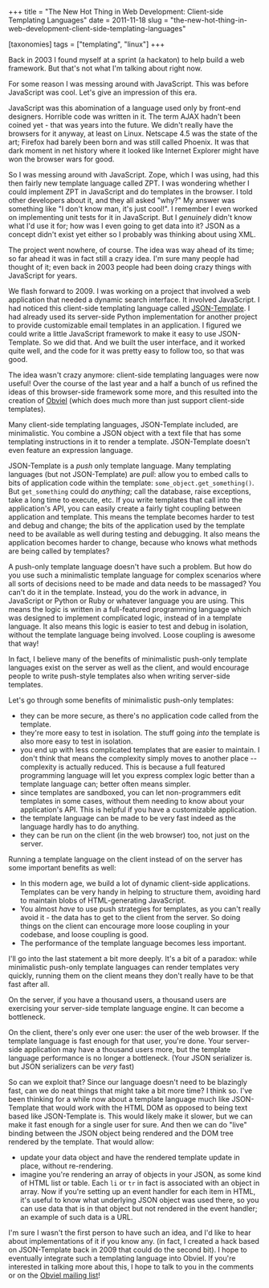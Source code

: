 +++
title = "The New Hot Thing in Web Development: Client-side Templating Languages"
date = 2011-11-18
slug = "the-new-hot-thing-in-web-development-client-side-templating-languages"

[taxonomies]
tags = ["templating", "linux"]
+++

Back in 2003 I found myself at a sprint (a hackaton) to help build a web
framework. But that's not what I'm talking about right now.

For some reason I was messing around with JavaScript. This was before
JavaScript was cool. Let's give an impression of this era.

JavaScript was this abomination of a language used only by front-end
designers. Horrible code was written in it. The term AJAX hadn't been
coined yet - that was years into the future. We didn't really have the
browsers for it anyway, at least on Linux. Netscape 4.5 was the state of
the art; Firefox had barely been born and was still called Phoenix. It
was that dark moment in net history where it looked like Internet
Explorer might have won the browser wars for good.

So I was messing around with JavaScript. Zope, which I was using, had
this then fairly new template language called ZPT. I was wondering
whether I could implement ZPT in JavaScript and do templates in the
browser. I told other developers about it, and they all asked "why?" My
answer was something like "I don't know man, it's just cool!". I
remember I even worked on implementing unit tests for it in JavaScript.
But I _genuinely_ didn't know what I'd use it for; how was I even going
to get data into it? JSON as a concept didn't exist yet either so I
probably was thinking about using XML.

The project went nowhere, of course. The idea was way ahead of its time;
so far ahead it was in fact still a crazy idea. I'm sure many people had
thought of it; even back in 2003 people had been doing crazy things with
JavaScript for years.

We flash forward to 2009. I was working on a project that involved a web
application that needed a dynamic search interface. It involved
JavaScript. I had noticed this client-side templating language called
[JSON-Template](http://json-template.googlecode.com/svn/trunk/doc/Introducing-JSON-Template.html).
I had already used its server-side Python implementation for another
project to provide customizable email templates in an application. I
figured we could write a little JavaScript framework to make it easy to
use JSON-Template. So we did that. And we built the user interface, and
it worked quite well, and the code for it was pretty easy to follow too,
so that was good.

The idea wasn't crazy anymore: client-side templating languages were now
useful! Over the course of the last year and a half a bunch of us
refined the ideas of this browser-side framework some more, and this
resulted into the creation of [Obviel](http://www.obviel.org) (which
does much more than just support client-side templates).

Many client-side templating languages, JSON-Template included, are
minimalistic. You combine a JSON object with a text file that has some
templating instructions in it to render a template. JSON-Template
doesn't even feature an expression language.

JSON-Template is a _push_ only template language. Many templating
languages (but not JSON-Template) are _pull_: allow you to embed calls
to bits of application code within the template:
`some_object.get_something()`. But `get_something` could do _anything_;
call the database, raise exceptions, take a long time to execute, etc.
If you write templates that call into the application's API, you can
easily create a fairly tight coupling between application and template.
This means the template becomes harder to test and debug and change; the
bits of the application used by the template need to be available as
well during testing and debugging. It also means the application becomes
harder to change, because who knows what methods are being called by
templates?

A push-only template language doesn't have such a problem. But how do
you use such a minimalistic template language for complex scenarios
where all sorts of decisions need to be made and data needs to be
massaged? You can't do it in the template. Instead, you do the work in
advance, in JavaScript or Python or Ruby or whatever language you are
using. This means the logic is written in a full-featured programming
language which was designed to implement complicated logic, instead of
in a template language. It also means this logic is easier to test and
debug in isolation, without the template language being involved. Loose
coupling is awesome that way!

In fact, I believe many of the benefits of minimalistic push-only
template languages exist on the server as well as the client, and would
encourage people to write push-style templates also when writing
server-side templates.

Let's go through some benefits of minimalistic push-only templates:

- they can be more secure, as there's no application code called from
  the template.
- they're more easy to test in isolation. The stuff going _into_ the
  template is also more easy to test in isolation.
- you end up with less complicated templates that are easier to
  maintain. I don't think that means the complexity simply moves to
  another place -- complexity is actually reduced. This is because a
  full featured programming language will let you express complex logic
  better than a template language can; better often means simpler.
- since templates are sandboxed, you can let non-programmers edit
  templates in some cases, without them needing to know about your
  application's API. This is helpful if you have a customizable
  application.
- the template language can be made to be very fast indeed as the
  language hardly has to do anything.
- they can be run on the client (in the web browser) too, not just on
  the server.

Running a template language on the client instead of on the server has
some important benefits as well:

- In this modern age, we build a lot of dynamic client-side
  applications. Templates can be very handy in helping to structure
  them, avoiding hard to maintain blobs of HTML-generating JavaScript.
- You almost _have_ to use push strategies for templates, as you can't
  really avoid it - the data has to get to the client from the server.
  So doing things on the client can encourage more loose coupling in
  your codebase, and loose coupling is good.
- The performance of the template language becomes less important.

I'll go into the last statement a bit more deeply. It's a bit of a
paradox: while minimalistic push-only template languages can render
templates very quickly, running them on the client means they don't
really have to be that fast after all.

On the server, if you have a thousand users, a thousand users are
exercising your server-side template language engine. It can become a
bottleneck.

On the client, there's only ever one user: the user of the web browser.
If the template language is fast enough for that user, you're done. Your
server-side application may have a thousand users more, but the template
language performance is no longer a bottleneck. (Your JSON serializer
is. but JSON serializers can be _very_ fast)

So can we exploit that? Since our language doesn't need to be blazingly
fast, can we do neat things that might take a bit more time? I think so.
I've been thinking for a while now about a template language much like
JSON-Template that would work with the HTML DOM as opposed to being text
based like JSON-Template is. This would likely make it slower, but we
can make it fast enough for a single user for sure. And then we can do
"live" binding between the JSON object being rendered and the DOM tree
rendered by the template. That would allow:

- update your data object and have the rendered template update in
  place, without re-rendering.
- imagine you're rendering an array of objects in your JSON, as some
  kind of HTML list or table. Each `li` or `tr` in fact is associated
  with an object in array. Now if you're setting up an event handler for
  each item in HTML, it's useful to know what underlying JSON object was
  used there, so you can use data that is in that object but not
  rendered in the event handler; an example of such data is a URL.

I'm sure I wasn't the first person to have such an idea, and I'd like to
hear about implementations of it if you know any. (in fact, I created a
hack based on JSON-Template back in 2009 that could do the second bit).
I hope to eventually integrate such a templating language into Obviel.
If you're interested in talking more about this, I hope to talk to you
in the comments or on the [Obviel mailing
list](http://www.obviel.org/en/0.-0/community.html)!
